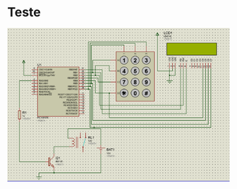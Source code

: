 <h1> Teste </h1>
  
![alt tag](https://raw.githubusercontent.com/leandrobellini/projetosPIC/master/keypad.PNG)